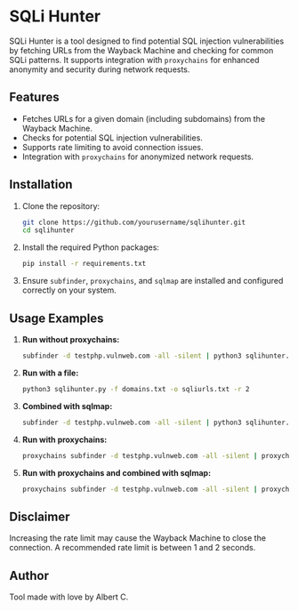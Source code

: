# SQLi Hunter

SQLi Hunter is a tool designed to find potential SQL injection vulnerabilities by fetching URLs from the Wayback Machine and checking for common SQLi patterns. It supports integration with `proxychains` for enhanced anonymity and security during network requests.

## Features
- Fetches URLs for a given domain (including subdomains) from the Wayback Machine.
- Checks for potential SQL injection vulnerabilities.
- Supports rate limiting to avoid connection issues.
- Integration with `proxychains` for anonymized network requests.

## Installation

1. Clone the repository:
    ```sh
    git clone https://github.com/yourusername/sqlihunter.git
    cd sqlihunter
    ```

2. Install the required Python packages:
    ```sh
    pip install -r requirements.txt
    ```

3. Ensure `subfinder`, `proxychains`, and `sqlmap` are installed and configured correctly on your system.

## Usage Examples

1. **Run without proxychains:**
    ```sh
    subfinder -d testphp.vulnweb.com -all -silent | python3 sqlihunter.py -o sqliurls.txt -r 1
    ```

2. **Run with a file:**
    ```sh
    python3 sqlihunter.py -f domains.txt -o sqliurls.txt -r 2
    ```

3. **Combined with sqlmap:**
    ```sh
    subfinder -d testphp.vulnweb.com -all -silent | python3 sqlihunter.py -o sqliurls.txt; sqlmap -m sqliurls.txt --batch --dbs --risk 2 --level 5 --random-agent | tee -a sqli.txt
    ```

4. **Run with proxychains:**
    ```sh
    proxychains subfinder -d testphp.vulnweb.com -all -silent | proxychains python3 sqlihunter.py -o sqliurls.txt -r 1 --use-proxychains
    ```

5. **Run with proxychains and combined with sqlmap:**
    ```sh
    proxychains subfinder -d testphp.vulnweb.com -all -silent | proxychains python3 sqlihunter.py -o sqliurls.txt; sqlmap -m sqliurls.txt --batch --dbs --risk 2 --level 5 --random-agent | tee -a sqli.txt
    ```

## Disclaimer
Increasing the rate limit may cause the Wayback Machine to close the connection. A recommended rate limit is between 1 and 2 seconds.

## Author
Tool made with love by Albert C.
